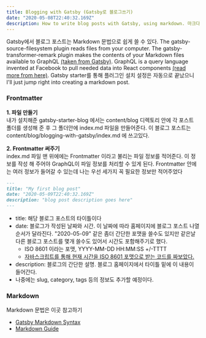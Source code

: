 ```yaml
---
title: Blogging with Gatsby (Gatsby로 블로그쓰기)
date: "2020-05-08T22:40:32.169Z"
description: How to write blog posts with Gatsby, using markdown. 마크다운으로 블로그 쓰는법, 개츠비로 블로그 커스터마이징 하는 법 정리.
---
```


Gatsby에서 블로그 포스트는 Markdown 문법으로 쉽게 쓸 수 있다. The gatsby-source-filesystem plugin reads files from your computer. The gatsby-transformer-remark plugin makes the contents of your Markdown files available to GraphQL [(taken from Gatsby)](https://www.gatsbyjs.org/docs/glossary/markdown). GraphQL is a query language invented at Facebook to pull needed data into React components [(read more from here)](https://www.gatsbyjs.org/docs/graphql-concepts/). Gatsby starter를 통해 플러그인 설치 설정은 자동으로 끝났으니 I'll just jump right into creating a markdown post.

### Frontmatter

**1. 파일 만들기**<br>
내가 설치해준 gatsby-starter-blog 에서는 content/blog 디렉토리 안에 각 포스트 폴더를 생성해 준 후 그 폴더안에 index.md 파일을 만들어준다. 이 블로그 포스트는 content/blog/blogging-with-gatsby/index.md 에 쓰고있다.

**2. Frontmatter 써주기**<br>
index.md 파일 맨 위에에는 Frontmatter 이라고 불리는 파일 정보를 적어준다. 이 정보를 작성 해 주어야 GraphQL이 파일 정보를 처리할 수 있게 된다. Frontmatter 안에는 여러 정보가 들어갈 수 있는데 나는 우선 세가지 꼭 필요한 정보만 적어주었다
``` md
---
title: "My first blog post"
date: "2020-05-09T22:40:32.169Z"
description: "blog post description goes here"
---
```
- title: 해당 블로그 포스트의 타이틀이다
- date: 블로그가 작성된 날짜와 시간. 이 날짜에 따라 홈페이지에 블로그 포스트 나열 순서가 달라진다. "2020-05-09" 같은 좀더 간단한 포맷을 쓸수도 있지만 같은날 다른 블로그 포스트를 몇개 쓸수도 있어서 시간도 포함해주기로 했다.
  - ISO 8601 이라는 포맷, YYYY-MM-DD HH:MM:SS +/-TTTT
  - [자바스크립트를 통해 현재 시간을 ISO 8601 포맷으로 받는 코드를 짜보았다.](../js-date-time)
- description: 블로그의 간단한 설명. 블로그 홈페이지에서 타이틀 밑에 이 내용이 들어간다.
- 나중에는 slug, category, tags 등의 정보도 추가할 예정이다.

### Markdown
Markdown 문법은 이곳 참고하기
- [Gatsby Markdown Syntax](https://www.gatsbyjs.org/docs/mdx/markdown-syntax/)
- [Markdown Guide](https://www.markdownguide.org/basic-syntax/)